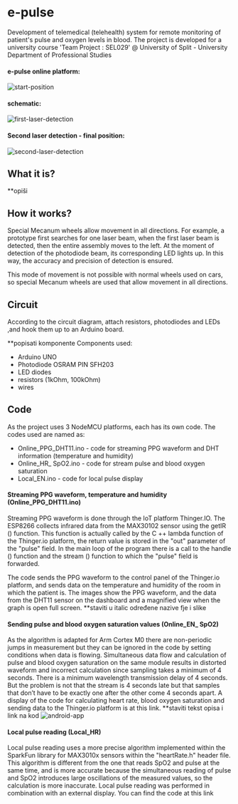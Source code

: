 # e-pulse
Development of telemedical (telehealth) system for remote monitoring of patient's pulse and oxygen levels in blood.
The project is developed for a university course 'Team Project : SEL029' @ University of Split - University Department of Professional Studies

#### e-pulse online platform:
![start-position](https://github.com/mateax/laser-detection-system/blob/main/final-prototype/start-position.jpg)

#### schematic:
![first-laser-detection](https://github.com/mateax/laser-detection-system/blob/main/final-prototype/first-laser-detection.jpg)

#### Second laser detection - final position:
![second-laser-detection](https://github.com/mateax/laser-detection-system/blob/main/final-prototype/second-laser-detection.jpg)


## What it is?
**opiši 

## How it works?

Special Mecanum wheels allow movement in all directions. For example, a prototype first searches for one laser beam, when the first laser beam is detected, then the entire assembly moves to the left. At the moment of detection of the photodiode beam, its corresponding LED lights up. In this way, the accuracy and precision of detection is ensured. 

This mode of movement is not possible with normal wheels used on cars, so special Mecanum wheels are used that allow movement in all directions.

## Circuit
According to the circuit diagram, attach resistors, photodiodes and LEDs ,and hook them up to an Arduino board.

**popisati komponente
Components used: 
* Arduino UNO
* Photodiode OSRAM PIN SFH203
* LED diodes
* resistors (1kOhm, 100kOhm)
* wires 

## Code
As the project uses 3 NodeMCU platforms, each has its own code. The codes used are named as:
*  Online_PPG_DHT11.ino - code for streaming PPG waveform and DHT information (temperature and humidity)
*  Online_HR_ SpO2.ino - code for stream pulse and blood oxygen saturation
*  Local_EN.ino - code for local pulse display

#### Streaming PPG waveform, temperature and humidity (Online_PPG_DHT11.ino)
Streaming PPG waveform is done through the IoT platform Thinger.IO. The ESP8266 collects infrared data from the MAX30102 sensor using the getIR () function. This function is actually called by the C ++ lambda function of the Thinger.io platform, the return value is stored in the "out" parameter of the "pulse" field. In the main loop of the program there is a call to the handle () function and the stream () function to which the "pulse" field is forwarded.

The code sends the PPG waveform to the control panel of the Thinger.io platform, and sends data on the temperature and humidity of the room in which the patient is. The images show the PPG waveform, and the data from the DHT11 sensor on the dashboard and a magnified view when the graph is open full screen.
**staviti u italic određene nazive fje i slike

#### Sending pulse and blood oxygen saturation values (Online_EN_ SpO2)
As the algorithm is adapted for Arm Cortex M0 there are non-periodic jumps in measurement but they can be ignored in the code by setting conditions when data is flowing.
Simultaneous data flow and calculation of pulse and blood oxygen saturation on the same module results in distorted waveform and incorrect calculation since sampling takes a minimum of 4 seconds. There is a minimum wavelength transmission delay of 4 seconds. But the problem is not that the stream is 4 seconds late but that samples that don’t have to be exactly one after the other come 4 seconds apart.
A display of the code for calculating heart rate, blood oxygen saturation and sending data to the Thinger.io platform is at this link.
**staviti tekst opisa i link na kod
![android-app](https://github.com/mateax/laser-detection-system/blob/main/android-app-screen.jpg) 

#### Local pulse reading (Local_HR)
Local pulse reading uses a more precise algorithm implemented within the SparkFun library for MAX3010x sensors within the "heartRate.h" header file. This algorithm is different from the one that reads SpO2 and pulse at the same time, and is more accurate because the simultaneous reading of pulse and SpO2 introduces large oscillations of the measured values, so the calculation is more inaccurate.
Local pulse reading was performed in combination with an external display. You can find the code at this link




